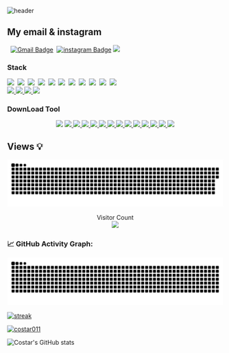![header](https://capsule-render.vercel.app/api?type=waving&color=1103a3&height=600&section=header&text=Welcome_to_my_profile&fontColor=FFF&fontSize=80&animation=fadeIn&fontAlignY=38&desc=%50&descAlignY=&descAlign=)


## My email & instagram
&nbsp;&nbsp;[![Gmail Badge](https://img.shields.io/badge/Gmail-d14836?style=flat-square&logo=Gmail&logoColor=white&link=mailto:yerim.dev@gmail.com)](mailto:yerim.dev@gmail.com)&nbsp;
[![instagram Badge](https://img.shields.io/badge/-Instagram-dd2a7b?style=flat-square&logo=instagram&logoColor=white&link=https://www.instagram.com/dev.yerim/)](https://www.instagram.com/dev.yerim/)
<a href="https://github.com/costar011"> 
<img src="https://img.shields.io/badge/github-181717?style==flat-badge&logo=github&logoColor=white"/>
</a>

### Stack
  <img src="https://img.shields.io/badge/Spring-6DB33F?style=flat-square&logo=Spring&logoColor=white"/></a>&nbsp;
  <img src="https://img.shields.io/badge/React-61DAFB?style=flat-square&logo=React&logoColor=white"/></a>&nbsp;
  <img src="https://img.shields.io/badge/JavaScript-F7DF1E?style=flat-square&logo=JavaScript&logoColor=white"/></a>&nbsp;
  <img src="https://img.shields.io/badge/MySQL-4479A1?style=flat-square&logo=MySQl&logoColor=white"/></a>&nbsp;
  <img src="https://img.shields.io/badge/MongoDB-47A248?style=flat-square&logo=MongoDB&logoColor=white"/></a>&nbsp;
  <img src="https://img.shields.io/badge/Java-007396?style=flat-square&logo=Java&logoColor=white"/></a>&nbsp;
  <img src="https://img.shields.io/badge/Oracle-F80000?style=flat-square&logo=Oracle&logoColor=white"/></a>&nbsp;
  <img src="https://img.shields.io/badge/CSS-1572B6?style=flat-square&logo=CSS3&logoColor=white"/></a>&nbsp;
  <img src="https://img.shields.io/badge/HTML-E34F26?style=flat-square&logo=HTML5&logoColor=white"/></a>&nbsp;
  <img src="https://img.shields.io/badge/Node.js-339933?style=flat-square&logo=Node.js&logoColor=white"/>&nbsp;
  <img src="https://img.shields.io/badge/Firebase-FFCA28?style=flat-square&logo=firebase&logoColor=white"/>&nbsp;
  <a href="https://pugjs.org/api/getting-started.html">		
  <img src="https://img.shields.io/badge/PUG-A86454?style=flat-badge&logo=PUG&logoColor=white"/>
  </a> 
  <a href="https://git-scm.com/"> 
  <img src="https://img.shields.io/badge/Git-F05032?style=flat-badge&logo=git&logoColor=white"/>
  </a> 
  <a href="https://www.python.org/"> 
  <img src="https://img.shields.io/badge/Python-3776AB?style=flat-badge&logo=python&logoColor=white"/>
  </a>
  <a href="https://www.adobe.com/kr/products/xd.html"> 
  <img src="https://img.shields.io/badge/Adobexd-FF61F6?style=flat-badge&logo=Adobexd&logoColor=white"/>
  </a>
 </p>
 
 ### DownLoad Tool
 <p align="center">  
 <img src="https://img.shields.io/badge/VisualStudio-5C2D91?style=flat-badge&logo=visualstudio&logoColor=white"/> </a>  
 
 <a href="https://code.visualstudio.com/"> 
 <img src="https://img.shields.io/badge/VisualStudioCode-007ACC?style=flat-badge&logo=visualstudiocode&logoColor=white"/> </a>  
 
 <a href="https://www.mysql.com/"> 
 <img src="https://img.shields.io/badge/MySQL-4479A1?style=flat-badge&logo=MySQL&logoColor=white"/> </a>
 
 <a href="https://www.mongodb.com/ko-kr"> 
 <img src="https://img.shields.io/badge/MongoDB-47A248?style=flat-badge&logo=MongoDB&logoColor=white"/> </a>
 
 <a href="https://developer.apple.com/kr/xcode/"> 	
 <img src="https://img.shields.io/badge/Xcode-147EFB?style=flat-badge&logo=Xcode&logoColor=white"/> </a>

 <a href="https://nodejs.org/en/"> 
 <img src="https://img.shields.io/badge/Node.js-339933?style=flat-badge&logo=Node.js&logoColor=white"/>
 </a> 
 
 <a href="https://expressjs.com/ko/"> 
 <img src="https://img.shields.io/badge/Express-000000?style=flat-badge&logo=Express&logoColor=white"/>
 </a> 

 <a href="https://expo.dev/"> 
 <img src="https://img.shields.io/badge/Expo-000020?style=flat-badge&logo=Expo&logoColor=white"/>
 </a>

 <a href="https://developer.android.com/studio"> 
 <img src="https://img.shields.io/badge/AndroidStudio-3DDC84?style=flat-badge&logo=AndroidStudio&logoColor=white"/>
 </a>
 
 <a href="https://reactjs.org/"> 
 <img src="https://img.shields.io/badge/ReactNative-61DAFB?style=flat-badge&logo=React&logoColor=white"/>
 </a> 

 <a href="https://reactjs.org/"> 
 <img src="https://img.shields.io/badge/React-61DAFB?style=flat-badge&logo=React&logoColor=white"/>
 </a>
 
 <a href="https://typescript.org/"> 
 <img src="https://img.shields.io/badge/TypeScript-3178c6?style=flat-badge&logo=TypeScript&logoColor=white"/>
 </a>
 
 <a href="https://www.postman.com/"> 
 <img src="https://img.shields.io/badge/Postman-FF6C37?style=flat-badge&logo=Postman&logoColor=white"/>
 </a>
 
 <a href="https://nextjs.org/"> 
 <img src="https://img.shields.io/badge/Next-000000?style=flat-badge&logo=Next&logoColor=white"/>
 </a>
 
## Views 💡
<a href=#><img src="contributions.svg"></a>

<p align="center"> 
  Visitor Count<br>
  <img src="https://profile-counter.glitch.me/costar011/count.svg" />
</p>

<!--   GitHub stats graph -->
### 📈 GitHub Activity Graph:

<!--   green snake -->
![costar011's github activity graph](https://raw.githubusercontent.com/BEPb/BEPb/output/github-contribution-grid-snake.svg)
<!--   stats + languages -->         

[![streak](https://github-readme-streak-stats.herokuapp.com/?user=utilforever&theme=calm)](https://github.com/costar011)

[![costar011](https://github-profile-trophy.vercel.app/?username=costar011&theme=onedark)](https://github.com/costar011)

![Costar's GitHub stats](https://github-readme-stats.vercel.app/api?username=costar011&show_icons=true&theme=radical)

